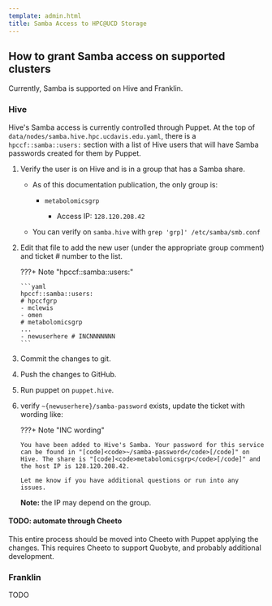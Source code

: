 ```yaml
---
template: admin.html
title: Samba Access to HPC@UCD Storage
---
```


## How to grant Samba access on supported clusters

Currently, Samba is supported on Hive and Franklin.

### Hive

Hive's Samba access is currently controlled through Puppet. At the top of `data/nodes/samba.hive.hpc.ucdavis.edu.yaml`,
there is a `hpccf::samba::users:` section with a list of Hive users that will have Samba passwords created for them by
Puppet.

1.  Verify the user is on Hive and is in a group that has a Samba share.

    -   As of this documentation publication, the only group is:

        -   `metabolomicsgrp`

            -   Access IP: `128.120.208.42`

    -   You can verify on `samba.hive` with `grep 'grp]' /etc/samba/smb.conf`

1.  Edit that file to add the new user (under the appropriate group comment) and ticket # number to the list.

    ???+ Note "hpccf::samba::users:"

        ```yaml
        hpccf::samba::users:
        # hpccfgrp
        - mclewis
        - omen
        # metabolomicsgrp
        ...
        - newuserhere # INCNNNNNNN
        ```

1.  Commit the changes to git.

1.  Push the changes to GitHub.

1.  Run puppet on `puppet.hive`.

1.  verify `~{newuserhere}/samba-password` exists, update the ticket with wording like:

    ???+ Note "INC wording"

    ```
    You have been added to Hive's Samba. Your password for this service can be found in "[code]<code>~/samba-password</code>[/code]" on Hive. The share is "[code]<code>metabolomicsgrp</code>[/code]" and the host IP is 128.120.208.42.

    Let me know if you have additional questions or run into any issues.
    ```

    **Note:** the IP may depend on the group.

#### TODO: automate through Cheeto

This entire process should be moved into Cheeto with Puppet applying the changes. This requires Cheeto to support
Quobyte, and probably additional development.

### Franklin

TODO
